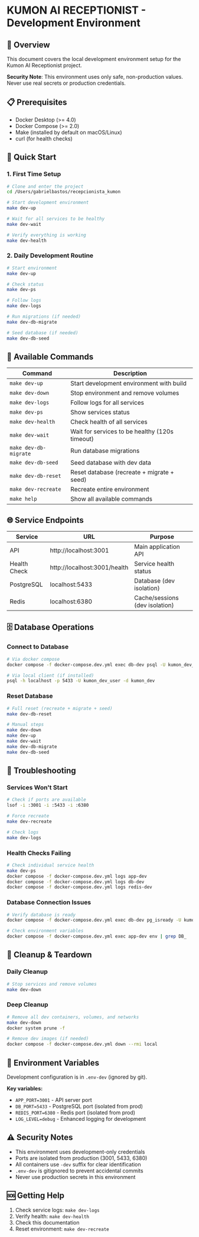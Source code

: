 # KUMON AI RECEPTIONIST - Development Environment

## 🎯 Overview

This document covers the local development environment setup for the Kumon AI Receptionist project.

**Security Note**: This environment uses only safe, non-production values. Never use real secrets or production credentials.

## 📋 Prerequisites

- Docker Desktop (>= 4.0)
- Docker Compose (>= 2.0)
- Make (installed by default on macOS/Linux)
- curl (for health checks)

## 🚀 Quick Start

### 1. First Time Setup
```bash
# Clone and enter the project
cd /Users/gabrielbastos/recepcionista_kumon

# Start development environment
make dev-up

# Wait for all services to be healthy
make dev-wait

# Verify everything is working
make dev-health
```

### 2. Daily Development Routine

```bash
# Start environment
make dev-up

# Check status
make dev-ps

# Follow logs
make dev-logs

# Run migrations (if needed)
make dev-db-migrate

# Seed database (if needed)
make dev-db-seed
```

## 🔧 Available Commands

| Command | Description |
|---------|-------------|
| `make dev-up` | Start development environment with build |
| `make dev-down` | Stop environment and remove volumes |
| `make dev-logs` | Follow logs for all services |
| `make dev-ps` | Show services status |
| `make dev-health` | Check health of all services |
| `make dev-wait` | Wait for services to be healthy (120s timeout) |
| `make dev-db-migrate` | Run database migrations |
| `make dev-db-seed` | Seed database with dev data |
| `make dev-db-reset` | Reset database (recreate + migrate + seed) |
| `make dev-recreate` | Recreate entire environment |
| `make help` | Show all available commands |

## 🌐 Service Endpoints

| Service | URL | Purpose |
|---------|-----|---------|
| API | http://localhost:3001 | Main application API |
| Health Check | http://localhost:3001/health | Service health status |
| PostgreSQL | localhost:5433 | Database (dev isolation) |
| Redis | localhost:6380 | Cache/sessions (dev isolation) |

## 🗄️ Database Operations

### Connect to Database
```bash
# Via docker compose
docker compose -f docker-compose.dev.yml exec db-dev psql -U kumon_dev_user -d kumon_dev

# Via local client (if installed)
psql -h localhost -p 5433 -U kumon_dev_user -d kumon_dev
```

### Reset Database
```bash
# Full reset (recreate + migrate + seed)
make dev-db-reset

# Manual steps
make dev-down
make dev-up
make dev-wait
make dev-db-migrate
make dev-db-seed
```

## 🔧 Troubleshooting

### Services Won't Start
```bash
# Check if ports are available
lsof -i :3001 -i :5433 -i :6380

# Force recreate
make dev-recreate

# Check logs
make dev-logs
```

### Health Checks Failing
```bash
# Check individual service health
make dev-ps
docker compose -f docker-compose.dev.yml logs app-dev
docker compose -f docker-compose.dev.yml logs db-dev
docker compose -f docker-compose.dev.yml logs redis-dev
```

### Database Connection Issues
```bash
# Verify database is ready
docker compose -f docker-compose.dev.yml exec db-dev pg_isready -U kumon_dev_user

# Check environment variables
docker compose -f docker-compose.dev.yml exec app-dev env | grep DB_
```

## 🧹 Cleanup & Teardown

### Daily Cleanup
```bash
# Stop services and remove volumes
make dev-down
```

### Deep Cleanup
```bash
# Remove all dev containers, volumes, and networks
make dev-down
docker system prune -f

# Remove dev images (if needed)
docker compose -f docker-compose.dev.yml down --rmi local
```

## 🔐 Environment Variables

Development configuration is in `.env-dev` (ignored by git).

**Key variables:**
- `APP_PORT=3001` - API server port
- `DB_PORT=5433` - PostgreSQL port (isolated from prod)
- `REDIS_PORT=6380` - Redis port (isolated from prod)
- `LOG_LEVEL=debug` - Enhanced logging for development

## ⚠️ Security Notes

- This environment uses development-only credentials
- Ports are isolated from production (3001, 5433, 6380)
- All containers use `-dev` suffix for clear identification
- `.env-dev` is gitignored to prevent accidental commits
- Never use production secrets in this environment

## 🆘 Getting Help

1. Check service logs: `make dev-logs`
2. Verify health: `make dev-health`
3. Check this documentation
4. Reset environment: `make dev-recreate`
